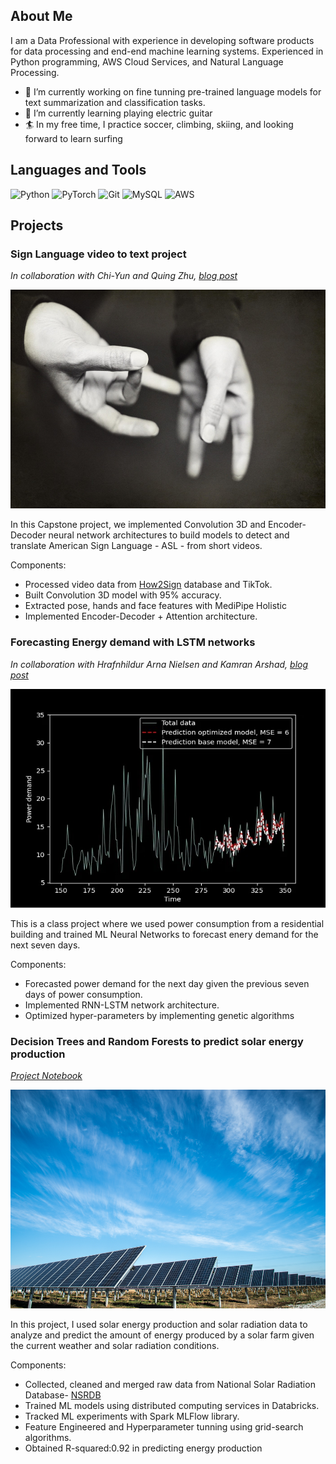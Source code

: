 ## About Me
I am a Data Professional with experience in developing software products for data processing and end-end machine learning systems. Experienced in Python programming, AWS Cloud Services, and Natural Language Processing.

- 🔭 I’m currently working on fine tunning pre-trained language models for text summarization and classification tasks.
- 🌱 I’m currently learning playing electric guitar
- 🏄 In my free time, I practice soccer, climbing, skiing, and looking forward to learn surfing 

## Languages and Tools
![Python](https://img.shields.io/badge/python-3670A0?style=for-the-badge&logo=python&logoColor=ffdd54)
![PyTorch](https://img.shields.io/badge/PyTorch-%23EE4C2C.svg?style=for-the-badge&logo=PyTorch&logoColor=white)
![Git](https://img.shields.io/badge/git-%23F05033.svg?style=for-the-badge&logo=git&logoColor=white)
![MySQL](https://img.shields.io/badge/mysql-%2300f.svg?style=for-the-badge&logo=mysql&logoColor=white)
![AWS](https://img.shields.io/badge/Amazon_AWS-FF9900?style=for-the-badge&logo=amazonaws&logoColor=white)

## Projects

### Sign Language video to text project
*In collaboration with Chi-Yun and Quing Zhu, [blog post](https://cyc-tw.medium.com/american-sign-language-translation-approach-using-machine-learning-3ae34c112d23)*

<img src='/assets/signlanguageportfolio.jpeg' width="700" height="350">

In this Capstone project, we implemented Convolution 3D and Encoder-Decoder neural network architectures to build models to detect and translate American Sign Language - ASL - from short videos.

Components:
- Processed video data from [How2Sign](https://how2sign.github.io/) database and TikTok.
- Built Convolution 3D model with 95% accuracy.
- Extracted pose, hands and face features with MediPipe Holistic
- Implemented Encoder-Decoder + Attention architecture.


### Forecasting Energy demand with LSTM networks
*In collaboration with Hrafnhildur Arna Nielsen and Kamran Arshad, [blog post](https://medium.com/@garciaguerra.jl/forecasting-energy-demand-in-a-residential-building-with-lstm-neural-network-and-genetic-algorithms-49b0dc475c60)*

<img src='/assets/energy_demand.jpg' width="700" height="350">

This is a class project where we used power consumption from a residential building and trained ML Neural Networks to forecast enery demand for the next seven days.

Components:
- Forecasted power demand for the next day given the previous seven days of power consumption.
- Implemented RNN-LSTM network architecture.
- Optimized hyper-parameters by implementing genetic algorithms

### Decision Trees and Random Forests to predict solar energy production
*[Project Notebook](https://jgarcia2411.github.io/Jose-Garcia-Portfolio/documents/SOLAR_FINAL.html)*

<img src='/assets/solar_panels.jpg' width="700" height="350">

In this project, I used solar energy production and solar radiation data to analyze and predict the amount of energy produced by a solar farm given the current weather and solar radiation conditions.

Components:
- Collected, cleaned and merged raw data from National Solar Radiation Database- [NSRDB](https://nsrdb.nrel.gov/)
- Trained ML models using distributed computing services in Databricks.
- Tracked ML experiments with Spark MLFlow library.
- Feature Engineered and Hyperparameter tunning using grid-search algorithms.
- Obtained R-squared:0.92 in predicting energy production

